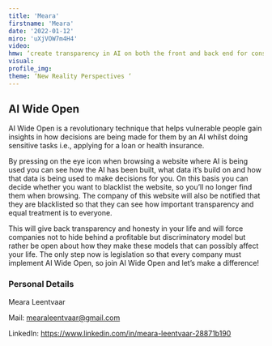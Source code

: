 ```yaml
--- 
title: 'Meara'
firstname: 'Meara'
date: '2022-01-12'
miro: 'uXjVOW7m4H4'
video: 
hmw: ‘create transparency in AI on both the front and back end for consumers and AI developers to gain a better understanding and create trust in AI?’
visual: 
profile_img: 
theme: ‘New Reality Perspectives ‘
--- 
```


## AI Wide Open

AI Wide Open is a revolutionary technique that helps vulnerable people gain insights in how decisions are being made for them by an AI whilst doing sensitive tasks i.e., applying for a loan or health insurance.  
 
By pressing on the eye icon when browsing a website where AI is being used you can see how the AI has been built, what data it’s build on and how that data is being used to make decisions for you. On this basis you can decide whether you want to blacklist the website, so you’ll no longer find them when browsing. The company of this website will also be notified that they are blacklisted so that they can see how important transparency and equal treatment is to everyone.  
 
This will give back transparency and honesty in your life and will force companies not to hide behind a profitable but discriminatory model but rather be open about how they make these models that can possibly affect your life. The only step now is legislation so that every company must implement AI Wide Open, so join AI Wide Open and let’s make a difference!  

### Personal Details

Meara Leentvaar

Mail: [mearaleentvaar@gmail.com](mailto:mearaleentvaar@gmail.com) 

LinkedIn: [https://www.linkedin.com/in/meara-leentvaar-28871b190  ](https://www.linkedin.com/in/meara-leentvaar-28871b190)